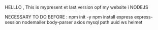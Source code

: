 HELLLO ,
This is mypresent et last version opf my website i NODEJS 

NECESSARY TO DO BEFORE : 
npm init -y
npm install express express-session nodemailer body-parser axios mysql path uuid ws helmet
